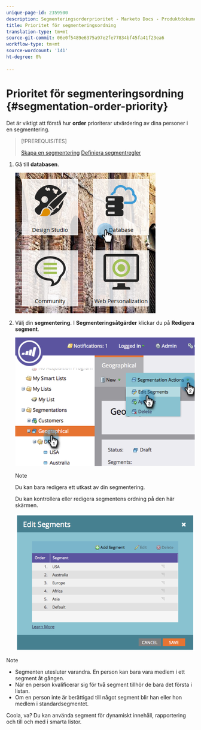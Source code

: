 ```yaml
---
unique-page-id: 2359500
description: Segmenteringsorderprioritet - Marketo Docs - Produktdokumentation
title: Prioritet för segmenteringsordning
translation-type: tm+mt
source-git-commit: 06e0f5489e6375a97e2fe77834bf45fa41f23ea6
workflow-type: tm+mt
source-wordcount: '141'
ht-degree: 0%

---
```



# Prioritet för segmenteringsordning {#segmentation-order-priority}

Det är viktigt att förstå hur **order** prioriterar utvärdering av dina personer i en segmentering.

>[!PREREQUISITES]
>
>[Skapa en segmentering](/help/marketo/product-docs/personalization/segmentation-and-snippets/segmentation/create-a-segmentation.md)
>[Definiera segmentregler](/help/marketo/product-docs/personalization/segmentation-and-snippets/segmentation/define-segment-rules.md)

1. Gå till **databasen**.

   ![](assets/image2017-3-29-8-3a9-3a33.png)

1. Välj din **segmentering**. I **Segmenteringsåtgärder** klickar du på **Redigera segment**.

   ![](assets/image2014-9-16-10-3a11-3a55.png)

   >[!NOTE]
   >
   >Du kan bara redigera ett utkast av din segmentering.

   Du kan kontrollera eller redigera segmentens ordning på den här skärmen.

   ![](assets/image2014-9-16-10-3a12-3a3.png)

>[!NOTE]
>
>* Segmenten utesluter varandra. En person kan bara vara medlem i ett segment åt gången.
>* När en person kvalificerar sig för två segment tillhör de bara det första i listan.
>* Om en person inte är berättigad till något segment blir han eller hon medlem i standardsegmentet.


Coola, va? Du kan använda segment för dynamiskt innehåll, rapportering och till och med i smarta listor.
